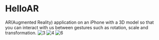 
# HelloAR
AR(Augmented Reality) application on an iPhone with a 3D model so that you can interact with us between gestures such as rotation, scale and transformation.
![3](https://user-images.githubusercontent.com/72732974/132785614-3b3aee78-37c5-4deb-a6d5-a999c6f4259b.PNG)
![4](https://user-images.githubusercontent.com/72732974/132785639-c53311e0-0894-41aa-8f7e-edfcf8e56ea5.PNG)
![6](https://user-images.githubusercontent.com/72732974/132785474-7ce8c9cc-268e-4b8d-94fe-43e7201bf297.PNG)

